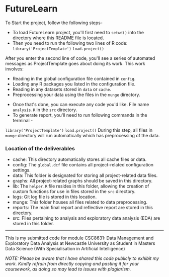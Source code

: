 # FutureLearn

To Start the project, follow the following steps-

- To load FutureLearn project, you'll first need to `setwd()` into the directory where this README file is located.
- Then you need to run the following two lines of R code:
  `library('ProjectTemplate')`
  `load.project()`

After you enter the second line of code, you'll see a series of automated
messages as ProjectTemplate goes about doing its work. This work involves:

- Reading in the global configuration file contained in `config`.
- Loading any R packages you listed in the configuration file.
- Reading in any datasets stored in `data` or `cache`.
- Preprocessing your data using the files in the `munge` directory.

* Once that's done, you can execute any code you'd like. File name `analysis.R` in the `src` directory.
* To generate report, you'll need to run following commands in the terminal -

`library('ProjectTemplate')`
`load.project()`
During this step, all files in `munge` directory will run automatically which has preprocessing of the data.

### Location of the deliverables

- cache: This directory automatically stores all cache files or data.
- config: The `global.dcf` file contains all project-related configuration settings.
- data: This folder is designated for storing all project-related data files.
- graphs: All project-related graphs should be saved in this directory.
- lib: The `helper.R` file resides in this folder, allowing the creation of custom functions for use in files stored in the `src` directory.
- logs: Git log file is stored in this location.
- munge: This folder houses all files related to data preprocessing.
- reports: The main final report and reflective report are stored in this directory.
- src: Files pertaining to analysis and exploratory data analysis (EDA) are stored in this folder.

---

This is my submitted code for module CSC8631: Data Management and Exploratory Data Analysis at Newcastle University as Student in Masters Data Science (With Specialisation in Artificial Intelligence)

_NOTE: Please be aware that I have shared this code publicly to exhibit my work. Kindly refrain from directly copying and pasting it for your coursework, as doing so may lead to issues with plagiarism._
